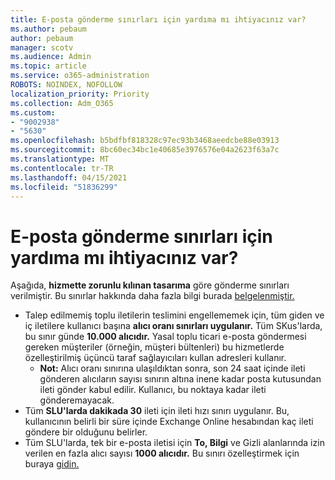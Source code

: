 ```yaml
---
title: E-posta gönderme sınırları için yardıma mı ihtiyacınız var?
ms.author: pebaum
author: pebaum
manager: scotv
ms.audience: Admin
ms.topic: article
ms.service: o365-administration
ROBOTS: NOINDEX, NOFOLLOW
localization_priority: Priority
ms.collection: Adm_O365
ms.custom:
- "9002938"
- "5630"
ms.openlocfilehash: b5bdfbf818328c97ec93b3468aeedcbe88e03913
ms.sourcegitcommit: 8bc60ec34bc1e40685e3976576e04a2623f63a7c
ms.translationtype: MT
ms.contentlocale: tr-TR
ms.lasthandoff: 04/15/2021
ms.locfileid: "51836299"
---
```

# <a name="need-help-with-email-sending-limits"></a>E-posta gönderme sınırları için yardıma mı ihtiyacınız var?

Aşağıda, **hizmette zorunlu kılınan tasarıma** göre gönderme sınırları verilmiştir. Bu sınırlar hakkında daha fazla bilgi burada [belgelenmiştir.](https://docs.microsoft.com/office365/servicedescriptions/exchange-online-service-description/exchange-online-limits#receiving-and-sending-limits)

- Talep edilmemiş toplu iletilerin teslimini engellememek için, tüm giden ve iç iletilere kullanıcı başına **alıcı oranı sınırları uygulanır.** Tüm SKus'larda, bu sınır günde **10.000 alıcıdır.**  Yasal toplu ticari e-posta göndermesi gereken müşteriler (örneğin, müşteri bültenleri) bu hizmetlerde özelleştirilmiş üçüncü taraf sağlayıcıları kullan adresleri kullanır.
    - **Not:** Alıcı oranı sınırına ulaşıldıktan sonra, son 24 saat içinde ileti gönderen alıcıların sayısı sınırın altına inene kadar posta kutusundan ileti gönder kabul edilir. Kullanıcı, bu noktaya kadar ileti gönderemayacak.
- Tüm **SLU'larda dakikada 30** ileti için ileti hızı sınırı uygulanır. Bu, kullanıcının belirli bir süre içinde Exchange Online hesabından kaç ileti göndere bir olduğunu belirler.
- Tüm SLU'larda, tek bir e-posta iletisi için **To, Bilgi** ve Gizli alanlarında izin verilen en fazla alıcı sayısı **1000 alıcıdır.** Bu sınırı özelleştirmek için buraya [gidin.](https://techcommunity.microsoft.com/t5/exchange-team-blog/customizable-recipient-limits-in-office-365/ba-p/1183228)
